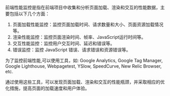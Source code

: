 前端性能监控是指在前端项目中收集和分析页面加载、渲染和交互的性能数据，主要包括以下几个方面：

1. 页面加载性能监控：监控页面加载时间、请求数量和大小、页面资源加载情况等。
2. 渲染性能监控：监控页面渲染时间、帧率、JavaScript运行时间等。
3. 交互性能监控：监控用户交互时间、延迟和错误等。
4. 错误监控：监控 JavaScript 错误、请求错误和资源错误等。

为了监控前端性能,可以使用工具，如: Google Analytics, Google Tag Manager, Google Lighthouse, Webpagetest, YSlow, SpeedCurve, New Relic Browser, etc.

通过使用这些工具，可以发现页面加载、渲染和交互的性能瓶颈，并采取相应的优化措施，提高页面的加载速度和用户体验。